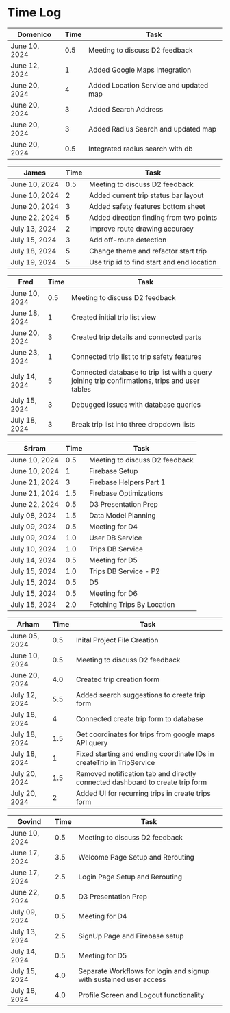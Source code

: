 # Time Log

| Domenico      | Time | Task                                   |
|---------------|------|----------------------------------------|
| June 10, 2024 | 0.5  | Meeting to discuss D2 feedback         |
| June 12, 2024 | 1    | Added Google Maps Integration          |
| June 20, 2024 | 4    | Added Location Service and updated map |
| June 20, 2024 | 3    | Added Search Address                   |
| June 20, 2024 | 3    | Added Radius Search and updated map    |
| June 20, 2024 | 0.5  | Integrated radius search with db       |

| James         | Time | Task                                       |
|---------------|------|--------------------------------------------|
| June 10, 2024 | 0.5  | Meeting to discuss D2 feedback             |
| June 10, 2024 | 2    | Added current trip status bar layout       |
| June 20, 2024 | 3    | Added safety features bottom sheet         |
| June 22, 2024 | 5    | Added direction finding from two points    |
| July 13, 2024 | 2    | Improve route drawing accuracy             |
| July 15, 2024 | 3    | Add off-route detection                    |
| July 18, 2024 | 5    | Change theme and refactor start trip       |
| July 19, 2024 | 5    | Use trip id to find start and end location |

| Fred          | Time | Task                                                                                           |
|---------------|------|------------------------------------------------------------------------------------------------|
| June 10, 2024 | 0.5  | Meeting to discuss D2 feedback                                                                 |
| June 18, 2024 | 1    | Created initial trip list view                                                                 |
| June 20, 2024 | 3    | Created trip details and connected parts                                                       |
| June 23, 2024 | 1    | Connected trip list to trip safety features                                                    |
| July 14, 2024 | 5    | Connected database to trip list with a query joining trip confirmations, trips and user tables |
| July 15, 2024 | 3    | Debugged issues with database queries                                                          |
| July 18, 2024 | 3    | Break trip list into three dropdown lists                                                      |

| Sriram        | Time | Task                           |
|---------------|------|--------------------------------|
| June 10, 2024 | 0.5  | Meeting to discuss D2 feedback |
| June 10, 2024 | 1    | Firebase Setup                 |
| June 21, 2024 | 3    | Firebase Helpers Part 1        |
| June 21, 2024 | 1.5  | Firebase Optimizations         |
| June 22, 2024 | 0.5  | D3 Presentation Prep           |
| July 08, 2024 | 1.5  | Data Model Planning            |
| July 09, 2024 | 0.5  | Meeting for D4                 |
| July 09, 2024 | 1.0  | User DB Service                |
| July 10, 2024 | 1.0  | Trips DB Service               |
| July 14, 2024 | 0.5  | Meeting for D5                 |
| July 15, 2024 | 1.0  | Trips DB Service - P2          |
| July 15, 2024 | 0.5  | D5                             |
| July 15, 2024 | 0.5  | Meeting for D6                 |
| July 15, 2024 | 2.0  | Fetching Trips By Location     |


| Arham         | Time | Task                                                                          |
|---------------|------|-------------------------------------------------------------------------------|
| June 05, 2024 | 0.5  | Inital Project File Creation                                                  |
| June 10, 2024 | 0.5  | Meeting to discuss D2 feedback                                                |
| June 20, 2024 | 4.0  | Created trip creation form                                                    |
| July 12, 2024 | 5.5  | Added search suggestions to create trip form                                  |
| July 18, 2024 | 4    | Connected create trip form to database                                        |
| July 18, 2024 | 1.5  | Get coordinates for trips from google maps API query                          |
| July 18, 2024 | 1    | Fixed starting and ending coordinate IDs in createTrip in TripService         |
| July 20, 2024 | 1.5  | Removed notification tab and directly connected dashboard to create trip form |
| July 20, 2024 | 2    | Added UI for recurring trips in create trips form                             |


| Govind        | Time | Task                                                               |
|---------------|------|--------------------------------------------------------------------|
| June 10, 2024 | 0.5  | Meeting to discuss D2 feedback                                     |
| June 17, 2024 | 3.5  | Welcome Page Setup and Rerouting                                   |
| June 17, 2024 | 2.5  | Login Page Setup and Rerouting                                     |
| June 22, 2024 | 0.5  | D3 Presentation Prep                                               |
| July 09, 2024 | 0.5  | Meeting for D4                                                     |
| July 13, 2024 | 2.5  | SignUp Page and Firebase setup                                     |
| July 14, 2024 | 0.5  | Meeting for D5                                                     |
| July 15, 2024 | 4.0  | Separate Workflows for login and signup with sustained user access |
| July 18, 2024 | 4.0  | Profile Screen and Logout functionality                            |


